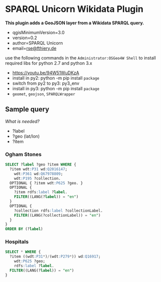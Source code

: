 # SPARQL Unicorn Wikidata Plugin

**This plugin adds a GeoJSON layer from a Wikidata SPARQL query.**

* qgisMinimumVersion=3.0
* version=0.2
* author=SPARQL Unicorn
* email=rse@fthiery.de

use the following commands in the `Administrator:OSGeo4W Shell` to install required libs for python 2.7 and python 3.x

* https://youtu.be/94W51WuDKzA
 * install in py2: python -m pip install `package`
 * switch from py2 to py3: py3_env
 * install in py3: python -m pip install `package`
* `geomet`, `geojson`, `SPARQLWrapper`

## Sample query

*What is needed?*

* ?label
* ?geo (lat/lon)
* ?item

### Ogham Stones

```sql
SELECT ?label ?geo ?item WHERE {
  ?item wdt:P31 wd:Q2016147;
    wdt:P361 wd:Q67978809;
    wdt:P195 ?collection.
  OPTIONAL { ?item wdt:P625 ?geo. }
  OPTIONAL {
    ?item rdfs:label ?label.
    FILTER((LANG(?label)) = "en")
  }
  OPTIONAL {
    ?collection rdfs:label ?collectionLabel.
    FILTER((LANG(?collectionLabel)) = "en")
  }
}
ORDER BY (?label)
```

### Hospitals

```sql
SELECT * WHERE {
  ?item ((wdt:P31*)/(wdt:P279*)) wd:Q16917;
    wdt:P625 ?geo;
    rdfs:label ?label.
  FILTER((LANG(?label)) = "en")
}
```
